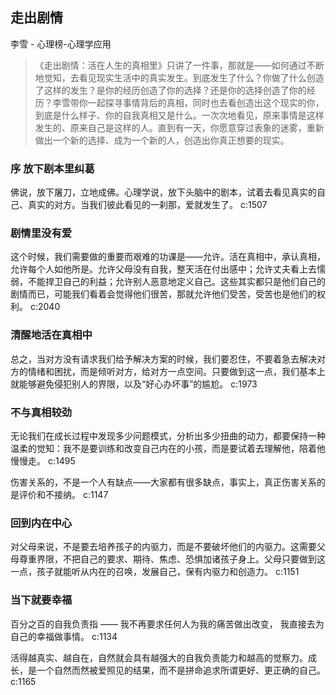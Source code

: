 ## 走出剧情

李雪  -  心理榜-心理学应用

> 《走出剧情：活在人生的真相里》只讲了一件事，那就是——如何通过不断地觉知，去看见现实生活中的真实发生。到底发生了什么？你做了什么创造了这样的发生？是你的经历创造了你的选择？还是你的选择创造了你的经历？李雪带你一起探寻事情背后的真相，同时也去看创造出这个现实的你，到底是什么样子、你的自我真相又是什么。一次次地看见，原来事情是这样发生的、原来自己是这样的人。直到有一天，你愿意穿过表象的迷雾，重新做出一个新的选择、成为一个新的人，创造出你真正想要的现实。

### 序 放下剧本里纠葛

佛说，放下屠刀，立地成佛。心理学说，放下头脑中的剧本，试着去看见真实的自己、真实的对方。当我们彼此看见的一刹那，爱就发生了。 c:1507

### 剧情里没有爱

这个时候，我们需要做的重要而艰难的功课是——允许。活在真相中，承认真相，允许每个人如他所是。允许父母没有自我，整天活在付出感中；允许丈夫看上去懦弱，不能捍卫自己的利益；允许别人恶意地定义自己。这些其实都只是他们自己的剧情而已，可能我们看着会觉得他们很苦，那就允许他们受苦，受苦也是他们的权利。 c:2040

### 清醒地活在真相中

总之，当对方没有请求我们给予解决方案的时候，我们要忍住，不要着急去解决对方的情绪和困扰，而是倾听对方，给对方一点空间。只要做到这一点，我们基本上就能够避免侵犯别人的界限，以及“好心办坏事”的尴尬。 c:1973

### 不与真相较劲

无论我们在成长过程中发现多少问题模式，分析出多少扭曲的动力，都要保持一种温柔的觉知：我不是要训练和改变自己内在的小孩，而是要试着去理解他，陪着他慢慢走。 c:1495

伤害关系的，不是一个人有缺点——大家都有很多缺点，事实上，真正伤害关系的是评价和不接纳。 c:1147

### 回到内在中心

对父母来说，不是要去培养孩子的内驱力，而是不要破坏他们的内驱力。这需要父母尊重界限，不把自己的要求、期待、焦虑、恐惧加诸孩子身上。父母只要做到这一点，孩子就能听从内在的召唤，发展自己，保有内驱力和创造力。 c:1151

### 当下就要幸福

百分之百的自我负责指 ——    我不再要求任何人为我的痛苦做出改变，    我直接去为自己的幸福做事情。 c:1134

活得越真实、越自在，自然就会具有越强大的自我负责能力和越高的觉察力。成长，是一个自然而然被爱照见的结果，而不是拼命追求所谓更好、更正确的自己。 c:1165
